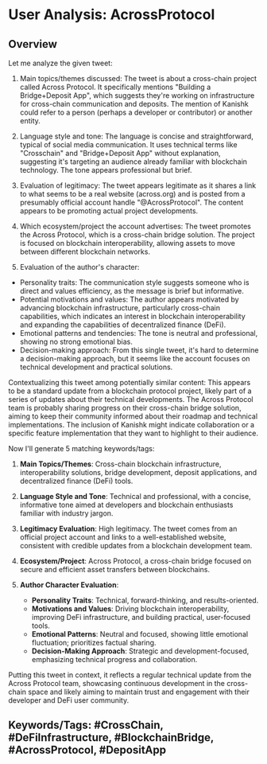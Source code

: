 # User Analysis: AcrossProtocol

## Overview

<think>
Let me analyze the given tweet:

1. Main topics/themes discussed:
The tweet is about a cross-chain project called Across Protocol. It specifically mentions "Building a Bridge+Deposit App", which suggests they're working on infrastructure for cross-chain communication and deposits. The mention of Kanishk could refer to a person (perhaps a developer or contributor) or another entity.

2. Language style and tone:
The language is concise and straightforward, typical of social media communication. It uses technical terms like "Crosschain" and "Bridge+Deposit App" without explanation, suggesting it's targeting an audience already familiar with blockchain technology. The tone appears professional but brief.

3. Evaluation of legitimacy:
The tweet appears legitimate as it shares a link to what seems to be a real website (across.org) and is posted from a presumably official account handle "@AcrossProtocol". The content appears to be promoting actual project developments.

4. Which ecosystem/project the account advertises:
The tweet promotes the Across Protocol, which is a cross-chain bridge solution. The project is focused on blockchain interoperability, allowing assets to move between different blockchain networks.

5. Evaluation of the author's character:
- Personality traits: The communication style suggests someone who is direct and values efficiency, as the message is brief but informative.
- Potential motivations and values: The author appears motivated by advancing blockchain infrastructure, particularly cross-chain capabilities, which indicates an interest in blockchain interoperability and expanding the capabilities of decentralized finance (DeFi).
- Emotional patterns and tendencies: The tone is neutral and professional, showing no strong emotional bias.
- Decision-making approach: From this single tweet, it's hard to determine a decision-making approach, but it seems like the account focuses on technical development and practical solutions.

Contextualizing this tweet among potentially similar content:
This appears to be a standard update from a blockchain protocol project, likely part of a series of updates about their technical developments. The Across Protocol team is probably sharing progress on their cross-chain bridge solution, aiming to keep their community informed about their roadmap and technical implementations. The inclusion of Kanishk might indicate collaboration or a specific feature implementation that they want to highlight to their audience.

Now I'll generate 5 matching keywords/tags:
</think>

1. **Main Topics/Themes**: Cross-chain blockchain infrastructure, interoperability solutions, bridge development, deposit applications, and decentralized finance (DeFi) tools.

2. **Language Style and Tone**: Technical and professional, with a concise, informative tone aimed at developers and blockchain enthusiasts familiar with industry jargon.

3. **Legitimacy Evaluation**: High legitimacy. The tweet comes from an official project account and links to a well-established website, consistent with credible updates from a blockchain development team.

4. **Ecosystem/Project**: Across Protocol, a cross-chain bridge focused on secure and efficient asset transfers between blockchains.

5. **Author Character Evaluation**:
   - **Personality Traits**: Technical, forward-thinking, and results-oriented.
   - **Motivations and Values**: Driving blockchain interoperability, improving DeFi infrastructure, and building practical, user-focused tools.
   - **Emotional Patterns**: Neutral and focused, showing little emotional fluctuation; prioritizes factual sharing.
   - **Decision-Making Approach**: Strategic and development-focused, emphasizing technical progress and collaboration.

Putting this tweet in context, it reflects a regular technical update from the Across Protocol team, showcasing continuous development in the cross-chain space and likely aiming to maintain trust and engagement with their developer and DeFi user community.

**Keywords/Tags**: #CrossChain, #DeFiInfrastructure, #BlockchainBridge, #AcrossProtocol, #DepositApp
---
